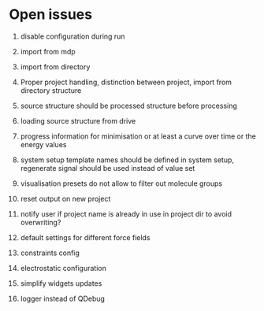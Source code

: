 # Open issues

1. disable configuration during run
1. import from mdp
1. import from directory
1. Proper project handling, distinction between project, import from directory structure
1. source structure should be processed structure before processing
1. loading source structure from drive


1. progress information for minimisation or at least a curve over time or the energy values
1. system setup template names should be defined in system setup, regenerate signal should be used instead of value set

1. visualisation presets do not allow to filter out molecule groups

1. reset output on new project

1. notify user if project name is already in use in project dir to avoid overwriting?


1. default settings for different force fields
1. constraints config
1. electrostatic configuration

1. simplify widgets updates
1. logger instead of QDebug
